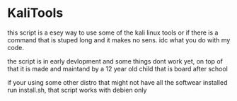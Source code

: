 # KaliTools
this script is a esey way to use some of the kali linux tools or if there is a command that is stuped long and it makes no sens.
idc what you do with my code.

the script is in early devlopment and some things dont work yet, on top of that it is made and maintand by a 12 year old child that is board after school

if your using some other distro that might not have all the softwear installed run install.sh, that script works with debien only 
